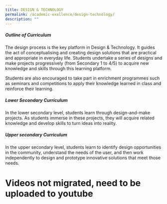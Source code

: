 ```yaml
---
title: DESIGN & TECHNOLOGY
permalink: /academic-exellence/design-technology/
description: ""
---
```

##### **Outline of Curriculum**

The design process is the key platform in Design & Technology. It guides the act of conceptualising and creating design solutions that are practical and appropriate in everyday life. Students undertake a series of designs and make projects progressively (from Secondary 1 to 4/5) to acquire new knowledge and skills through this learning platform.

Students are also encouraged to take part in enrichment programmes such as seminars and competitions to apply their knowledge learned in class and reinforce their learning.

##### **Lower Secondary Curriculum**

In the lower secondary level, students learn through design-and-make projects. As students immerse in these projects, they will acquire related knowledge and develop skills to turn ideas into reality.

##### **Upper secondary Curriculum**

In the upper secondary level, students learn to identify design opportunities in the community, understand the needs of the user, and then work independently to design and prototype innovative solutions that meet those needs.






# Videos not migrated, need to be uploaded to youtube